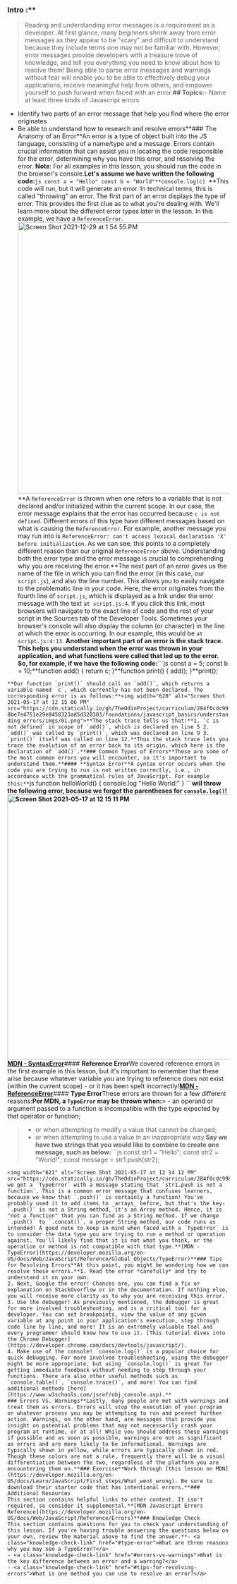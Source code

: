 ### Intro :**
>Reading and understanding error messages is a requirement as a developer. At first glance, many beginners shrink away from error messages as they appear to be "scary" and difficult to understand because they include terms one may not be familiar with. However, error messages provide developers with a treasure trove of knowledge, and tell you everything you need to know about how to resolve them! Being able to parse error messages and warnings without fear will enable you to be able to effectively debug your applications, receive meaningful help from others, and empower yourself to push forward when faced with an error.**## Topics:**- Name at least three kinds of Javascript errors
- Identify two parts of an error message that help you find where the error originates
- Be able to understand how to research and resolve errors**### The Anatomy of an Error**An error is a type of object built into the JS language, consisting of a name/type and a message. Errors contain crucial information that can assist you in locating the code responsible for the error, determining why you have this error, and resolving the error. **Note**: For all examples in this lesson, you should run the code in the browser's console.**Let's assume we have written the following code:**```js
const a = "Hello"
const b = "World"**console.log(c)
```**This code will run, but it will generate an error. In technical terms, this is called "throwing" an error. The first part of an error displays the type of error. This provides the first clue as to what you're dealing with. We'll learn more about the different error types later in the lesson. In this example, we have a `ReferenceError`.
<img width="615" alt="Screen Shot 2021-12-29 at 1 54 55 PM" src="https://cdn.statically.io/gh/TheOdinProject/curriculum/175b5ef2a1b4758a7b75f4ef43d7e27203e5707b/foundations/javascript_basics/understanding_errors/imgs/00.png"> **A `ReferenceError` is thrown when one refers to a variable that is not declared and/or initialized within the current scope. In our case, the error message explains that the error has occurred because `c is not defined`. Different errors of this type have different messages based on what is causing the `ReferenceError`. For example, another message you may run into is `ReferenceError: can't access lexical declaration 'X' before initialization`. As we can see, this points to a completely different reason than our original `ReferenceError` above. Understanding both the error type and the error message is crucial to comprehending why you are receiving the error.**The next part of an error gives us the name of the file in which you can find the error (in this case, our `script.js`), and also the line number. This allows you to easily navigate to the problematic line in your code. Here, the error originates from the fourth line of `script.js`, which is displayed as a link under the error message with the text `at script.js:4`. If you click this link, most browsers will navigate to the exact line of code and the rest of your script in the Sources tab of the Developer Tools. Sometimes your browser's console will also display the column (or character) in the line at which the error is occurring. In our example, this would be `at script.js:4:13`. **Another important part of an error is the stack trace. This helps you understand when the error was thrown in your application, and what functions were called that led up to the error. So, for example, if we have the following code:**```js
const a = 5;
const b = 10;**function add() {
  return c;
}**function print() {
  add();
}**print();

```**Our function `print()` should call on `add()`, which returns a variable named `c`, which currently has not been declared. The corresponding error is as follows:**<img width="620" alt="Screen Shot 2021-05-17 at 12 15 06 PM" src="https://cdn.statically.io/gh/TheOdinProject/curriculum/284f0cdc998be7e4751e29e8458323ad5d320303/foundations/javascript_basics/understanding_errors/imgs/01.png">**The stack trace tells us that:**1. `c is not defined` in scope of `add()`, which is declared on line 5
2. `add()` was called by `print()`, which was declared on line 9
3. `print()` itself was called on line 12.**Thus the stack trace lets you trace the evolution of an error back to its origin, which here is the declaration of `add()`.**### Common Types of Errors**These are some of the most common errors you will encounter, so it's important to understand them.**#### **Syntax Error**A syntax error occurs when the code you are trying to run is not written correctly, i.e., in accordance with the grammatical rules of JavaScript. For example this:**```js
function helloWorld() {
  console.log "Hello World!"
}
```**will throw the following error, because we forgot the parentheses for `console.log()`!
<img width="602" alt="Screen Shot 2021-05-17 at 12 15 11 PM" src="https://cdn.statically.io/gh/TheOdinProject/curriculum/284f0cdc998be7e4751e29e8458323ad5d320303/foundations/javascript_basics/understanding_errors/imgs/02.png">
[MDN - SyntaxError](https://developer.mozilla.org/en-US/docs/Web/JavaScript/Reference/Global_Objects/SyntaxError)**#### **Reference Error**We covered reference errors in the first example in this lesson, but it's important to remember that these arise because whatever variable you are trying to reference does not exist (within the current scope) - or it has been spelt incorrectly!**[MDN - ReferenceError](https://developer.mozilla.org/en-US/docs/Web/JavaScript/Reference/Global_Objects/ReferenceError)**#### **Type Error**These errors are thrown for a few different reasons:**Per MDN, a `TypeError` may be thrown when:**> - an operand or argument passed to a function is incompatible with the type expected by that operator or function;
> - or when attempting to modify a value that cannot be changed;
> - or when attempting to use a value in an inappropriate way.**Say we have two strings that you would like to combine to create one message, such as below:**```js
const str1 = "Hello";
const str2 = "World!";
const message = str1.push(str2);

```
<img width="621" alt="Screen Shot 2021-05-17 at 12 14 12 PM" src="https://cdn.statically.io/gh/TheOdinProject/curriculum/284f0cdc998be7e4751e29e8458323ad5d320303/foundations/javascript_basics/understanding_errors/imgs/03.png">**Here, we get a `TypeError` with a message stating that `str1.push is not a function`. This is a common error message that confuses learners, because we know that `.push()` is certainly a function! You've probably used it to add items to _arrays_ before, but that's the key- `.push()` is not a String method, it's an Array method. Hence, it is "not a function" that you can find as a String method. If we change `.push()` to `.concat()`, a proper String method, our code runs as intended! A good note to keep in mind when faced with a `TypeError` is to consider the data type you are trying to run a method or operation against. You'll likely find that it is not what you think, or the operation or method is not compatible with that type.**[MDN - TypeError](https://developer.mozilla.org/en-US/docs/Web/JavaScript/Reference/Global_Objects/TypeError)**### Tips for Resolving Errors**At this point, you might be wondering how we can resolve these errors.**1. Read the error *carefully* and try to understand it on your own.
2. Next, Google the error! Chances are, you can find a fix or explanation on StackOverflow or in the documentation. If nothing else, you will receive more clarity as to why you are receiving this error.
3. Use the debugger! As previously mentioned, the debugger is great for more involved troubleshooting, and is a critical tool for a developer. You can set breakpoints, view the value of any given variable at any point in your application's execution, step through code line by line, and more! It is an extremely valuable tool and every programmer should know how to use it. [This tutorial dives into the Chrome Debugger](https://developer.chrome.com/docs/devtools/javascript/). 
4. Make use of the console! `console.log()` is a popular choice for quick debugging. For more involved troubleshooting, using the debugger might be more appropriate, but using `console.log()` is great for getting immediate feedback without needing to step through your functions. There are also other useful methods such as `console.table()`, `console.trace()`, and more! You can find additional methods [here](https://www.w3schools.com/jsref/obj_console.asp).**
### Errors VS. Warnings**Lastly, many people are met with warnings and treat them as errors. Errors will stop the execution of your program or whatever process you may be attempting to run and prevent further action. Warnings, on the other hand, are messages that provide you insight on potential problems that may not necessarily crash your program at runtime, or at all! While you should address these warnings if possible and as soon as possible, warnings are not as significant as errors and are more likely to be informational. Warnings are typically shown in yellow, while errors are typically shown in red. Though these colors are not a rule, frequently there will be a visual differentiation between the two, regardless of the platform you are encountering them on.**### Exercise**Work through [this lesson on MDN](https://developer.mozilla.org/en-US/docs/Learn/JavaScript/First_steps/What_went_wrong). Be sure to download their starter code that has intentional errors.**### Additional Resources
This section contains helpful links to other content. It isn't required, so consider it supplemental.**[MDN Javascript Errors Reference](https://developer.mozilla.org/en-US/docs/Web/JavaScript/Reference/Errors)**### Knowledge Check
This section contains questions for you to check your understanding of this lesson. If you're having trouble answering the questions below on your own, review the material above to find the answer.**- <a class="knowledge-check-link" href="#type-error">What are three reasons why you may see a TypeError?</a>
- <a class="knowledge-check-link" href="#errors-vs-warnings">What is the key difference between an error and a warning?</a>
- <a class="knowledge-check-link" href="#tips-for-resolving-errors">What is one method you can use to resolve an error?</a>
